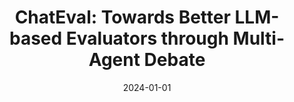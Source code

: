 ---
title: "ChatEval: Towards Better LLM-based Evaluators through Multi-Agent Debate"
collection: publications
category: conferences
permalink: /publication/2024-chateval
date: 2024-01-01
venue: 'ICLR'
paperurl: 'https://arxiv.org/pdf/2308.07201'
---